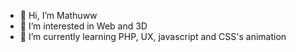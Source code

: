 - 👋 Hi, I’m Mathuww
- 👀 I’m interested in Web and 3D
- 🌱 I’m currently learning PHP, UX, javascript and CSS's animation
